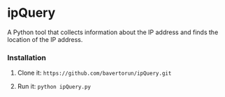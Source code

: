 # ipQuery
A Python tool that collects information about the IP address and finds the location of the IP address.
### Installation
1. Clone it:
`https://github.com/bavertorun/ipQuery.git`

2. Run it:
`python ipQuery.py`
